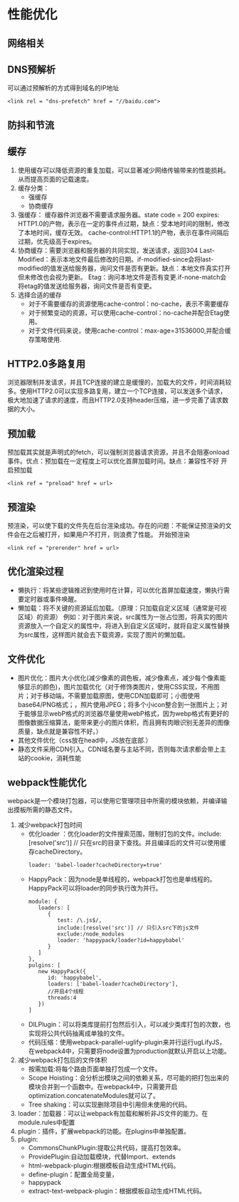 # 性能优化

## 网络相关

## DNS预解析

可以通过预解析的方式得到域名的IP地址
```
<link rel = "dns-prefetch" href = "//baidu.com">
```

## 防抖和节流

## 缓存

1. 使用缓存可以降低资源的重复加载，可以显著减少网络传输带来的性能损耗。从而提高页面的记载速度。
2. 缓存分类：
   - 强缓存
   - 协商缓存
3. 强缓存： 缓存器件浏览器不需要请求服务器。state code = 200
   expires: HTTP1.0的产物，表示在一定的事件点过期，缺点：受本地时间的限制，修改了本地时间，缓存无效。
   cache-control:HTTP1.1的产物，表示在事件间隔后过期，优先级高于expires。
4. 协商缓存：需要浏览器和服务器的共同实现，发送请求，返回304
   Last-Modified：表示本地文件最后修改的日期。if-modified-since会将last-modified的值发送给服务器，询问文件是否有更新。缺点：本地文件真实打开但未修改也会视为更新。
   Etag：询问本地文件是否有变更.if-none-match会将etag的值发送给服务器，询问文件是否有变更。
5. 选择合适的缓存
   - 对于不需要缓存的资源使用cache-control：no-cache，表示不需要缓存
   - 对于频繁变动的资源，可以使用cache-control：no-cache并配合Etag使用。
   - 对于文件代码来说，使用cache-control：max-age=31536000,并配合缓存策略使用.

## HTTP2.0多路复用

浏览器限制并发请求，并且TCP连接的建立是缓慢的，加载大的文件，时间消耗较多。使用HTTP2.0可以实现多路复用，建立一个TCP连接，可以发送多个请求，极大地加速了请求的速度，而且HTTP2.0支持header压缩，进一步完善了请求数据的大小。

## 预加载

预加载其实就是声明式的fetch，可以强制浏览器请求资源，并且不会阻塞onload事件。优点：预加载在一定程度上可以优化首屏加载时间。缺点：兼容性不好
开启预加载
```
<link ref = "preload" href = url>
```

## 预渲染

预渲染，可以使下载的文件先在后台渲染成功。存在的问题：不能保证预渲染的文件会在之后被打开，如果用户不打开，则浪费了性能。
开始预渲染
```
<link ref = "prerender" href = url>
```

## 优化渲染过程

- 懒执行：将某些逻辑推迟到使用时在计算，可以优化首屏加载速度，懒执行需要定时器或事件唤醒。
- 懒加载：将不关键的资源延后加载。（原理：只加载自定义区域（通常是可视区域）的资源）
  例如：对于图片来说，src属性为一张占位图，将真实的图片资源放入一个自定义的属性中，将进入到自定义区域时，就将自定义属性替换为src属性，这样图片就会去下载资源，实现了图片的懒加载。

## 文件优化

- 图片优化：图片大小优化(减少像素的调色板，减少像素点，减少每个像素能够显示的颜色)，图片加载优化（对于修饰类图片，使用CSS实现，不用图片；对于移动端，不需要加载原图，使用CDN加载即可；小图使用base64/PNG格式；，照片使用JPEG；将多个小icon整合到一张图片上；对于能够显示webP格式的浏览器尽量使用webP格式，因为webp格式有更好的图像数据压缩算法，能带来更小的图片体积，而且拥有肉眼识别无差异的图像质量，缺点就是兼容性不好。）
- 其他文件优化（css放在head中，JS放在底部.）
- 静态文件采用CDN引入。CDN域名要与主站不同，否则每次请求都会带上主站的cookie，消耗性能

## webpack性能优化

webpack是一个模块打包器，可以使用它管理项目中所需的模块依赖，并编译输出摸板所需的静态文件。
1. 减少webpack打包时间
   - 优化loader ：优化loader的文件搜索范围，限制打包的文件。include:[resolve('src')] // 只在src的目录下查找。并且编译后的文件可以使用缓存cacheDirectory。
      ```
      loader: 'babel-loader?cacheDirectory=true'
      ```
   - HappyPack：因为node是单线程的，webpack打包也是单线程的。HappyPack可以将loader的同步执行改为并行。
      ```
      module: {
         loaders: [
            {
               test: /\.js$/,
               include:[resolve('src')] // 只引入src下的js文件
               exclude:/node_modules
               loader: 'happypack/loader?id=happybabel'
            }
         ]
      },
      pulgins: [
         new HappyPack({
            id: 'happybabel',
            loaders: ['babel-loader?cacheDirectory'],
            //开启4个线程
            threads:4
         })
      ]
      ```
   - DlLPlugin：可以将类库提前打包然后引入，可以减少类库打包的次数，也实现将公共代码抽离成单独的文件。
   - 代码压缩：使用webpack-parallel-uglify-plugin来并行运行ugLifyJS，在webpack4中，只需要将node设置为production就默认开启以上功能。
2. 减少webpack打包后的文件体积
   - 按需加载:将每个路由页面单独打包成一个文件。
   - Scope Hoisting：会分析出模块之间的依赖关系，尽可能的把打包出来的模块合并到一个函数中。在webpack4中，只需要开启optimization.concatenateModules就可以了。
   - Tree shaking：可以实现删除项目中引用但未使用的代码。
3. loader：加载器：可以让webpack有加载和解析非JS文件的能力。在module.rules中配置
4. plugin：插件，扩展webpack的功能。在plugins中单独配置。
5. plugin:
   - CommonsChunkPlugin:提取公共代码，提高打包效率。
   - ProvidePlugin:自动加载模块，代替Import、extends
   - html-webpack-plugin:根据模板自动生成HTML代码。
   - define-plugin：配置全局变量，
   - happypack
   - extract-text-webpack-plugin：根据模板自动生成HTML代码。

